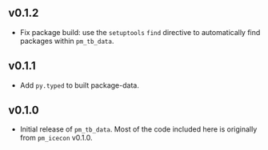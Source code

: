 ## v0.1.2

* Fix package build: use the `setuptools` `find` directive to automatically find
  packages within `pm_tb_data`.

## v0.1.1

* Add `py.typed` to built package-data.

## v0.1.0

* Initial release of `pm_tb_data`. Most of the code included here is originally
  from `pm_icecon` v0.1.0.
